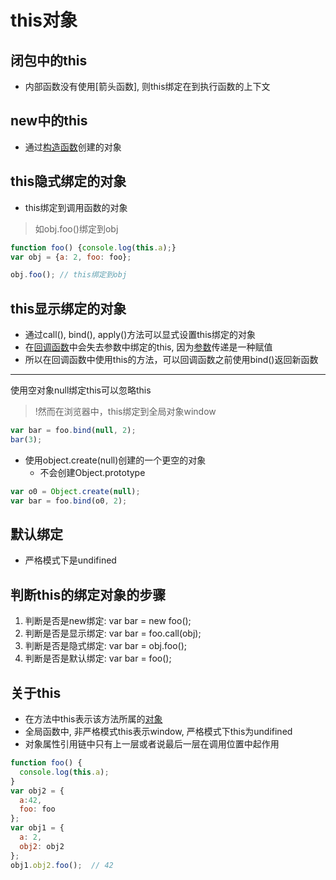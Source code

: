 # this对象

## 闭包中的this

- 内部函数没有使用[箭头函数], 则this绑定在到执行函数的上下文

## new中的this

- 通过[构造函数](JavaScript_Constructor.md)创建的对象

## this隐式绑定的对象

- this绑定到调用函数的对象 

> 如obj.foo()绑定到obj

```js
function foo() {console.log(this.a);}
var obj = {a: 2, foo: foo};

obj.foo(); // this绑定到obj
```
## this显示绑定的对象

- 通过call(), bind(), apply()方法可以显式设置this绑定的对象
- 在[回调函数](callback_function.md)中会失去参数中绑定的this, 因为[参数](JavaScript_Arguments_Object.md)传递是一种赋值 
- 所以在回调函数中使用this的方法，可以回调函数之前使用bind()返回新函数

***

使用空对象null绑定this可以忽略this

> !然而在浏览器中，this绑定到全局对象window

```js
var bar = foo.bind(null, 2);
bar(3);
```

- 使用object.create(null)创建的一个更空的对象
  - 不会创建Object.prototype

```js
var o0 = Object.create(null);
var bar = foo.bind(o0, 2);
```

## 默认绑定

- 严格模式下是undifined

## 判断this的绑定对象的步骤

1. 判断是否是new绑定: var bar = new foo(); 
2. 判断是否是显示绑定: var bar = foo.call(obj);
3. 判断是否是隐式绑定: var bar = obj.foo();
4. 判断是否是默认绑定: var bar = foo();

## 关于this

- 在方法中this表示该方法所属的[对象](javascript_object.md)
- 全局函数中, 非严格模式this表示window, 严格模式下this为undifined
- 对象属性引用链中只有上一层或者说最后一层在调用位置中起作用


```javascript
function foo() {
  console.log(this.a);
}
var obj2 = {
  a:42,
  foo: foo
};
var obj1 = {
  a: 2,
  obj2: obj2
};
obj1.obj2.foo();  // 42
```